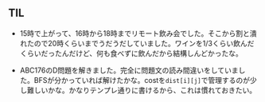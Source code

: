 ## TIL

* 15時で上がって、16時から18時までリモート飲み会でした。そこから割と潰れたので20時くらいまでうだうだしていました。ワインを1/3くらい飲んだくらいだったんだけど、何も食べずに飲んだから結構しんどかったな。

* ABC176のD問題を解きました。完全に問題文の読み間違いをしていました。BFSが分かっていれば解けたかな。costを`dist[i][j]`で管理するのが少し難しいかな。かなりテンプレ通りに書けるから、これは慣れておきたい。
